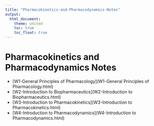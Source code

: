 ```yaml
---
title: "Pharmacokinetics-and-Pharmacodynamics-Notes"
output: 
  html_document:
    theme: united
    toc: true
    toc_float: true
---
```


# Pharmacokinetics and Pharmacodynamics Notes
- [W1-General Principles of Pharmacology](W1-General Principles of Pharmacology.html)
- [W2-Introduction to Biopharmaceutics](W2-Introduction to Biopharmaceutics.html)
- [W3-Introduction to Pharmacokinetics](W3-Introduction to Pharmacokinetics.html)
- [W4-Introduction to Pharmacodynamics](W4-Introduction to Pharmacodynamics.html)
